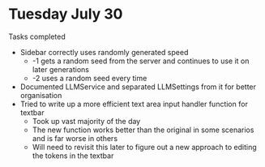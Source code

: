 # Tuesday July 30

Tasks completed
- Sidebar correctly uses randomly generated speed
	- -1 gets a random seed from the server and continues to use it on later generations
	- -2 uses a random seed every time 
- Documented LLMService and separated LLMSettings from it for better organisation
- Tried to write up a more efficient text area input handler function for textbar
	- Took up vast majority of the day
	- The new function works better than the original in some scenarios and is far worse in others
	- Will need to revisit this later to figure out a new approach to editing the tokens in the textbar